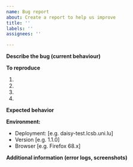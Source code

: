```yaml
---
name: Bug report
about: Create a report to help us improve
title: ''
labels: ''
assignees: ''

---
```


**Describe the bug (current behaviour)**


**To reproduce**

1. 
2. 
3. 
4. 

**Expected behavior**


**Environment:**

 - Deployment: [e.g. daisy-test.lcsb.uni.lu]
 - Version [e.g. 1.1.0]
 - Browser [e.g. Firefox 68.x]
 
 
**Additional information (error logs, screenshots)**
